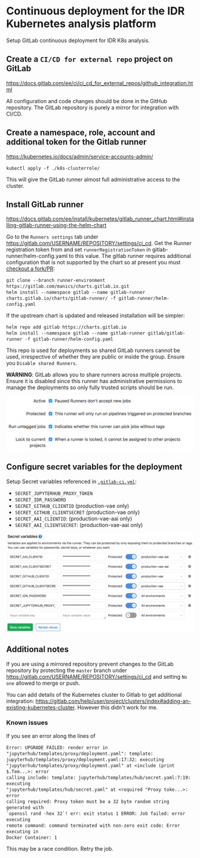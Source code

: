 # Continuous deployment for the IDR Kubernetes analysis platform

Setup GitLab continuous deployment for IDR K8s analysis.


## Create a `CI/CD for external repo` project on GitLab

https://docs.gitlab.com/ee/ci/ci_cd_for_external_repos/github_integration.html

All configuration and code changes should be done in the GitHub repository.
The GitLab repository is purely a mirror for integration with CI/CD.


## Create a namespace, role, account and additional token for the Gitlab runner

https://kubernetes.io/docs/admin/service-accounts-admin/

    kubectl apply -f ./k8s-clusterrole/

This will give the GitLab runner almost full administrative access to the cluster.


## Install GitLab runner

https://docs.gitlab.com/ee/install/kubernetes/gitlab_runner_chart.html#installing-gitlab-runner-using-the-helm-chart

Go to the `Runners settings` tab under https://gitlab.com/USERNAME/REPOSITORY/settings/ci_cd.
Get the Runner registration token from and set `runnerRegistrationToken` in gitlab-runner/helm-config.yaml to this value.
The gitlab runner requires additional configuration that is not supported by the chart so at present you must [checkout a fork/PR](https://gitlab.com/charts/charts.gitlab.io/merge_requests/120):

    git clone --branch runner-environment https://gitlab.com/manics/charts.gitlab.io.git
    helm install --namespace gitlab --name gitlab-runner charts.gitlab.io/charts/gitlab-runner/ -f gitlab-runner/helm-config.yaml

If the upstream chart is updated and released installation will be simpler:

    helm repo add gitlab https://charts.gitlab.io
    helm install --namespace gitlab --name gitlab-runner gitlab/gitlab-runner -f gitlab-runner/helm-config.yaml

This repo is used for deployments so shared GitLab runners cannot be used, irrespective of whether they are public or inside the group.
Ensure you `Disable shared Runners`.

**WARNING**: GitLab allows you to share runners across multiple projects.
Ensure it is disabled since this runner has administrative permissions to manage the deployments so only fully trusted scripts should be run.

![GitLab protect runner](docs/gitlab-protect-runner.png)


## Configure secret variables for the deployment

Setup Secret variables referenced in [`.gitlab-ci.yml`](.gitlab-ci.yml):
- `SECRET_JUPYTERHUB_PROXY_TOKEN`
- `SECRET_IDR_PASSWORD`
- `SECRET_GITHUB_CLIENTID` (production-vae only)
- `SECRET_GITHUB_CLIENTSECRET` (production-vae only)
- `SECRET_AAI_CLIENTID`: (production-vae-aai only)
- `SECRET_AAI_CLIENTSECRET`: (production-vae-aai only)


![GitLab secret variables](docs/gitlab-secret-variables.png)

## Additional notes

If you are using a mirrored repository prevent changes to the GitLab repository by protecting the `master` branch under https://gitlab.com/USERNAME/REPOSITORY/settings/ci_cd and setting `No one` allowed to merge or push.

You can add details of the Kubernetes cluster to Gitlab to get additional integration: https://gitlab.com/help/user/project/clusters/index#adding-an-existing-kubernetes-cluster.
However this didn't work for me.


### Known issues

If you see an error along the lines of
```
Error: UPGRADE FAILED: render error in
"jupyterhub/templates/proxy/deployment.yaml": template:
jupyterhub/templates/proxy/deployment.yaml:17:32: executing
"jupyterhub/templates/proxy/deployment.yaml" at <include (print $.Tem...>: error
calling include: template: jupyterhub/templates/hub/secret.yaml:7:19: executing
"jupyterhub/templates/hub/secret.yaml" at <required "Proxy toke...>: error
calling required: Proxy token must be a 32 byte random string generated with
`openssl rand -hex 32`! err: exit status 1 ERROR: Job failed: error executing
remote command: command terminated with non-zero exit code: Error executing in
Docker Container: 1
```
This may be a race condition.
Retry the job.

